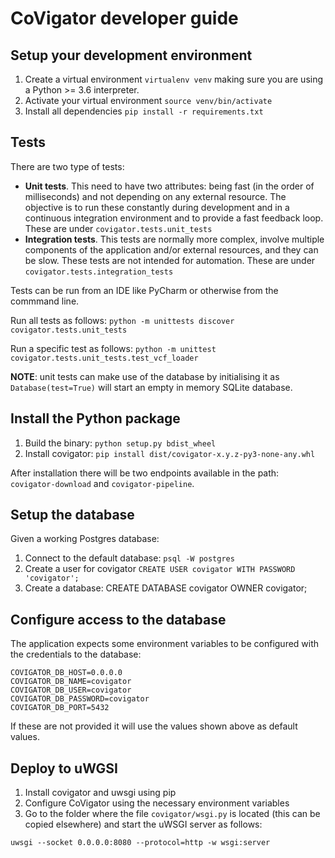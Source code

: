 # CoVigator developer guide

## Setup your development environment

 1. Create a virtual environment `virtualenv venv` making sure you are using a Python >= 3.6 interpreter.
 2. Activate your virtual environment `source venv/bin/activate`
 3. Install all dependencies `pip install -r requirements.txt`

## Tests

There are two type of tests:
- **Unit tests**. This need to have two attributes: being fast (in the order of milliseconds) and not depending on any external resource. The objective is to run these constantly during development and in a continuous integration environment and to provide a fast feedback loop. These are under `covigator.tests.unit_tests`
- **Integration tests**. This tests are normally more complex, involve multiple components of the application and/or external resources, and they can be slow. These tests are not intended for automation.  These are under `covigator.tests.integration_tests`

Tests can be run from an IDE like PyCharm or otherwise from the commmand line.

Run all tests as follows:
`python -m unittests discover covigator.tests.unit_tests`

Run a specific test as follows:
`python -m unittest covigator.tests.unit_tests.test_vcf_loader`

**NOTE**: unit tests can make use of the database by initialising it as `Database(test=True)` will start an empty in memory SQLite database.

## Install the Python package

 1. Build the binary: `python setup.py bdist_wheel`
 2. Install covigator: `pip install dist/covigator-x.y.z-py3-none-any.whl`

After installation there will be two endpoints available in the path: `covigator-download` and `covigator-pipeline`.

## Setup the database

Given a working Postgres database:

 1. Connect to the default database: `psql -W postgres`
 2. Create a user for covigator `CREATE USER covigator WITH PASSWORD 'covigator';`
 3. Create a database: CREATE DATABASE covigator OWNER covigator;

## Configure access to the database

The application expects some environment variables to be configured with the credentials to the database:
```
COVIGATOR_DB_HOST=0.0.0.0
COVIGATOR_DB_NAME=covigator
COVIGATOR_DB_USER=covigator
COVIGATOR_DB_PASSWORD=covigator
COVIGATOR_DB_PORT=5432
```

If these are not provided it will use the values shown above as default values.

## Deploy to uWGSI

 1. Install covigator and uwsgi using pip
 2. Configure CoVigator using the necessary environment variables
 3. Go to the folder where the file `covigator/wsgi.py` is located (this can be copied elsewhere) and start the uWSGI server as follows:
```
uwsgi --socket 0.0.0.0:8080 --protocol=http -w wsgi:server
```